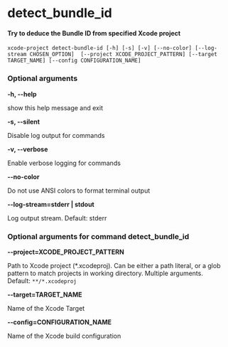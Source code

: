 
detect_bundle_id
================

#### Try to deduce the Bundle ID from specified Xcode project


``xcode-project detect-bundle-id [-h] [-s] [-v] [--no-color] [--log-stream CHOSEN_OPTION]  [--project XCODE_PROJECT_PATTERN] [--target TARGET_NAME] [--config CONFIGURATION_NAME] ``
### Optional arguments


**-h, --help**

show this help message and exit

**-s, --silent**

Disable log output for commands

**-v, --verbose**

Enable verbose logging for commands

**--no-color**

Do not use ANSI colors to format terminal output

**--log-stream=stderr | stdout**

Log output stream. Default: stderr
### Optional arguments for command detect_bundle_id


**--project=XCODE_PROJECT_PATTERN**

Path to Xcode project (*.xcodeproj). Can be either a path literal, or a glob pattern to match projects in working directory. Multiple arguments. Default:&nbsp;`**/*.xcodeproj`

**--target=TARGET_NAME**

Name of the Xcode Target

**--config=CONFIGURATION_NAME**

Name of the Xcode build configuration